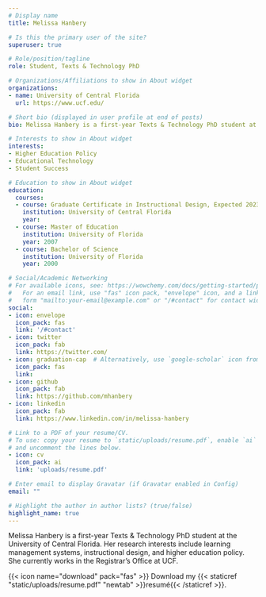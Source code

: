 ```yaml
---
# Display name
title: Melissa Hanbery

# Is this the primary user of the site?
superuser: true

# Role/position/tagline
role: Student, Texts & Technology PhD

# Organizations/Affiliations to show in About widget
organizations:
- name: University of Central Florida
  url: https://www.ucf.edu/

# Short bio (displayed in user profile at end of posts)
bio: Melissa Hanbery is a first-year Texts & Technology PhD student at the University of Central Florida. Her research interests include learning management systems, instructional design, and higher education policy. She currently works in the Registrar’s Office at UCF.

# Interests to show in About widget
interests:
- Higher Education Policy
- Educational Technology
- Student Success

# Education to show in About widget
education:
  courses:
  - course: Graduate Certificate in Instructional Design, Expected 2023
    institution: University of Central Florida
    year: 
  - course: Master of Education
    institution: University of Florida
    year: 2007
  - course: Bachelor of Science
    institution: University of Florida
    year: 2000

# Social/Academic Networking
# For available icons, see: https://wowchemy.com/docs/getting-started/page-builder/#icons
#   For an email link, use "fas" icon pack, "envelope" icon, and a link in the
#   form "mailto:your-email@example.com" or "/#contact" for contact widget.
social:
- icon: envelope
  icon_pack: fas
  link: '/#contact'
- icon: twitter
  icon_pack: fab
  link: https://twitter.com/
- icon: graduation-cap  # Alternatively, use `google-scholar` icon from `ai` icon pack
  icon_pack: fas
  link: 
- icon: github
  icon_pack: fab
  link: https://github.com/mhanbery
- icon: linkedin
  icon_pack: fab
  link: https://www.linkedin.com/in/melissa-hanbery

# Link to a PDF of your resume/CV.
# To use: copy your resume to `static/uploads/resume.pdf`, enable `ai` icons in `params.toml`, 
# and uncomment the lines below.
- icon: cv
  icon_pack: ai
  link: 'uploads/resume.pdf'

# Enter email to display Gravatar (if Gravatar enabled in Config)
email: ""

# Highlight the author in author lists? (true/false)
highlight_name: true
---
```


Melissa Hanbery is a first-year Texts & Technology PhD student at the University of Central Florida. Her research interests include learning management systems, instructional design, and higher education policy. She currently works in the Registrar’s Office at UCF.

{{< icon name="download" pack="fas" >}} Download my {{< staticref "static/uploads/resume.pdf" "newtab" >}}resumé{{< /staticref >}}.
